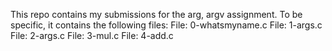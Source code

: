 This repo contains my submissions for the arg, argv assignment.
To be specific, it contains the following files:
File: 0-whatsmyname.c
File: 1-args.c
File: 2-args.c
File: 3-mul.c
File: 4-add.c


